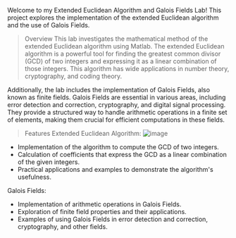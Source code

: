 Welcome to my Extended Euclidean Algorithm and Galois Fields Lab! This project explores the implementation of the extended Euclidean algorithm and the use of Galois Fields.

> Overview
This lab investigates the mathematical method of the extended Euclidean algorithm using Matlab. The extended Euclidean algorithm is a powerful tool for finding the greatest common divisor (GCD) of two integers and expressing it as a linear combination of those integers. This algorithm has wide applications in number theory, cryptography, and coding theory.

Additionally, the lab includes the implementation of Galois Fields, also known as finite fields. Galois Fields are essential in various areas, including error detection and correction, cryptography, and digital signal processing. They provide a structured way to handle arithmetic operations in a finite set of elements, making them crucial for efficient computations in these fields.

> Features
Extended Euclidean Algorithm:
 ![image](https://github.com/Nikeel03/Extended-Euclidean-Algorithm/assets/167813992/992560ed-4d10-4dbe-aa2f-36626906382e)

- Implementation of the algorithm to compute the GCD of two integers.
- Calculation of coefficients that express the GCD as a linear combination of the given integers.
- Practical applications and examples to demonstrate the algorithm's usefulness.

Galois Fields:

- Implementation of arithmetic operations in Galois Fields.
- Exploration of finite field properties and their applications.
- Examples of using Galois Fields in error detection and correction, cryptography, and other fields.

